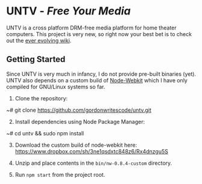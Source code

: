 UNTV - *Free Your Media*
=====================

UNTV is a cross platform DRM-free media platform for home theater computers. 
This project is very new, so right now your best bet is to check out the [ever 
evolving wiki](https://github.com/gordonwritescode/untv/wiki).

## Getting Started

Since UNTV is very much in infancy, I do not provide pre-built binaries (yet). 
UNTV also depends on a custom build of [Node-Webkit]() 
which I have only compiled for GNU/Linux systems so far.

1. Clone the repository:

  ~# git clone https://github.com/gordonwritescode/untv.git

2. Install dependencies using Node Package Manager:

  ~# cd untv && sudo npm install

3. Download the custom build of node-webkit here: https://www.dropbox.com/sh/3ne1qsdxtc848z6/Rx4dnzgu5S

4. Unzip and place contents in the `bin/nw-0.8.4-custom` directory.

5. Run `npm start` from the project root.
